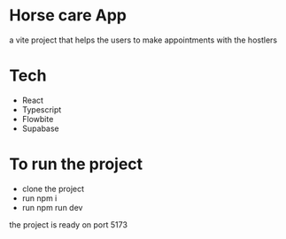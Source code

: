 # Horse care App

a vite project that helps the users to make appointments with the hostlers

# Tech
- React
- Typescript
- Flowbite
- Supabase

# To run the project
- clone the project
- run npm i
- run npm run dev

the project is ready on port 5173

